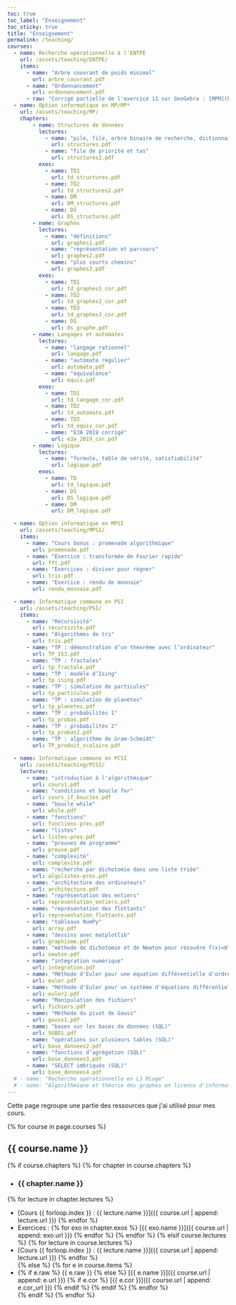 ```yaml
---
toc: true
toc_label: "Enseignement"
toc_sticky: true
title: "Enseignement"
permalink: /teaching/
courses:
  - name: Recherche opérationnelle à l'ENTPE
    url: /assets/teaching/ENTPE/
    items:
      - name: "Arbre couvrant de poids minimal" 
        url: arbre_couvrant.pdf
      - name: "Ordonnancement" 
        url: ordonnancement.pdf
      - raw: "Corrigé partielle de l'exercice 11 sur GeoGebra : [MPM](https://www.geogebra.org/material/edit/id/pvytdupg), [PERT à compléter](https://www.geogebra.org/geometry/u7z9jngn)"
  - name: Option informatique en MP/MP*
    url: /assets/teaching/MP/
    chapters:
        - name: Structures de données
          lectures: 
            - name: "pile, file, arbre binaire de recherche, dictionnaire" 
              url: structures.pdf
            - name: "file de priorité et tas"
              url: structures2.pdf
          exos:
            - name: TD1
              url: td_structures.pdf 
            - name: TD2
              url: td_structures2.pdf 
            - name: DM
              url: DM_structures.pdf
            - name: DS
              url: DS_structures.pdf
        - name: Graphes
          lectures: 
            - name: "définitions"
              url: graphes1.pdf
            - name: "représentation et parcours"
              url: graphes2.pdf
            - name: "plus courts chemins"
              url: graphes3.pdf
          exos:
            - name: TD1
              url: td_graphes1_cor.pdf 
            - name: TD2
              url: td_graphes2_cor.pdf
            - name: TD3
              url: td_graphes3_cor.pdf
            - name: DS
              url: ds_graphe.pdf
        - name: Langages et automates
          lectures: 
            - name: "langage rationnel"
              url: langage.pdf
            - name: "automate régulier"
              url: automate.pdf
            - name: "équivalence"
              url: equiv.pdf
          exos:
            - name: TD1
              url: td_langage_cor.pdf 
            - name: TD2
              url: td_automate.pdf
            - name: TD3
              url: td_equiv_cor.pdf
            - name: "E3A 2019 corrigé"
              url: e3a_2019_cor.pdf
        - name: Logique
          lectures: 
            - name: "formule, table de vérité, satisfiabilité"
              url: logique.pdf
          exos:
            - name: TD
              url: td_logique.pdf 
            - name: DS
              url: DS_logique.pdf
            - name: DM
              url: DM_logique.pdf

  - name: Option informatique en MPSI
    url: /assets/teaching/MPSI/
    items:
      - name: "Cours bonus : promenade algorithmique" 
        url: promenade.pdf
      - name: "Exercice : transformée de Fourier rapide" 
        url: fft.pdf
      - name: "Exercices : diviser pour régner" 
        url: tris.pdf
      - name: "Exercice : rendu de monnaie" 
        url: rendu_monnaie.pdf

  - name: Informatique commune en PSI
    url: /assets/teaching/PSI/
    items:
      - name: "Récursivité" 
        url: recursivite.pdf
      - name: "Algorithmes de tri" 
        url: tris.pdf
      - name: "TP : démonstration d’un théorème avec l’ordinateur" 
        url: TP_153.pdf
      - name: "TP : fractales" 
        url: tp_fractale.pdf
      - name: "TP : modèle d’Ising" 
        url: tp_ising.pdf
      - name: "TP : simulation de particules" 
        url: tp_particules.pdf
      - name: "TP : simulation de planètes" 
        url: tp_planetes.pdf
      - name: "TP : probabilités 1" 
        url: tp_probas.pdf
      - name: "TP : probabilités 2" 
        url: tp_probas2.pdf
      - name: "TP : algorithme de Gram-Schmidt" 
        url: TP_produit_scalaire.pdf

  - name: Informatique commune en PCSI
    url: /assets/teaching/PCSI/
    lectures: 
      - name: "introduction à l'algorithmique" 
        url: cours1.pdf
      - name: "conditions et boucle for" 
        url: cours_if_boucles.pdf
      - name: "boucle while" 
        url: while.pdf
      - name: "fonctions" 
        url: functions-pres.pdf
      - name: "listes" 
        url: listes-pres.pdf
      - name: "preuves de programme" 
        url: preuve.pdf
      - name: "complexité" 
        url: complexite.pdf
      - name: "recherche par dichotomie dans une liste triée" 
        url: algolistes-pres.pdf
      - name: "architecture des ordinateurs" 
        url: architecture.pdf
      - name: "représentation des entiers" 
        url: representation_entiers.pdf
      - name: "représentation des flottants" 
        url: representation_flottants.pdf
      - name: "tableaux NumPy" 
        url: array.pdf
      - name: "dessins avec matplotlib" 
        url: graphisme.pdf
      - name: "méthode de dichotomie et de Newton pour résoudre f(x)=0" 
        url: newton.pdf
      - name: "intégration numérique" 
        url: integration.pdf
      - name: "Méthode d'Euler pour une équation différentielle d'ordre 1" 
        url: euler.pdf
      - name: "Méthode d'Euler pour un système d'équations différentielles" 
        url: euler2.pdf
      - name: "Manipulation des fichiers" 
        url: fichiers.pdf
      - name: "Méthode du pivot de Gauss" 
        url: gauss1.pdf
      - name: "bases sur les bases de données (SQL)" 
        url: SGBD1.pdf
      - name: "opérations sur plusieurs tables (SQL)"
        url: base_donnees2.pdf
      - name: "fonctions d’agrégation (SQL)" 
        url: base_donnees3.pdf
      - name: "SELECT imbriqués (SQL)" 
        url: base_donnees4.pdf
  # - name: "Recherche opérationnelle en L3 Miage"
  # - name: "Algorithmique et théorie des graphes en licence d'informatique"
---
```


Cette page regroupe une partie des ressources que j'ai utilisé pour mes cours.

{% for course in page.courses %}
## {{ course.name }}
{% if course.chapters %}
{% for chapter in course.chapters %}
- ### {{ chapter.name }}  
{% for lecture in chapter.lectures %} 
  - [Cours {{ forloop.index }} : {{ lecture.name }}]({{ course.url | append: lecture.url }})
{% endfor %}  
  - Exercices : {% for exo in chapter.exos %} [{{ exo.name }}]({{ course.url | append: exo.url }}) {% endfor %}
{% endfor %}
{% elsif course.lectures %}
{% for lecture in course.lectures %} 
  - [Cours {{ forloop.index }} : {{ lecture.name }}]({{ course.url | append: lecture.url }})
{% endfor %}  
{% else %}
{% for e in course.items %} 
  - {% if e.raw %} {{ e.raw }}
  {% else %}
  [{{ e.name }}]({{ course.url | append: e.url }})
  {% if e.cor %} [{{ e.cor }}]({{ course.url | append: e.cor_url }}) {% endif %}
  {% endif %} 
{% endfor %}  
{% endif %}
{% endfor %}
